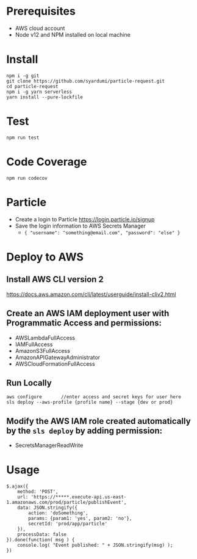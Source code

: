 # Prerequisites

- AWS cloud account
- Node v12 and NPM installed on local machine

# Install

```
npm i -g git
git clone https://github.com/syardumi/particle-request.git
cd particle-request
npm i -g yarn serverless
yarn install --pure-lockfile
```

# Test

```
npm run test
```

# Code Coverage

```
npm run codecov
```

# Particle

- Create a login to Particle https://login.particle.io/signup
- Save the login information to AWS Secrets Manager
  - `{ "username": "something@email.com", "password": "else" }`

# Deploy to AWS

## Install AWS CLI version 2
https://docs.aws.amazon.com/cli/latest/userguide/install-cliv2.html

## Create an AWS IAM deployment user with Programmatic Access and permissions:
- AWSLambdaFullAccess
- IAMFullAccess
- AmazonS3FullAccess
- AmazonAPIGatewayAdministrator
- AWSCloudFormationFullAccess

## Run Locally
```
aws configure       //enter access and secret keys for user here
sls deploy --aws-profile {profile name} --stage {dev or prod}
```

## Modify the AWS IAM role created automatically by the `sls deploy` by adding permission:
- SecretsManagerReadWrite

# Usage
```
$.ajax({
    method: 'POST',
    url: 'https://*****.execute-api.us-east-1.amazonaws.com/prod/particle/publishEvent',
    data: JSON.stringify({
        action: 'doSomething',
        params: {param1: 'yes', param2: 'no'},
        secretId: 'prod/app/particle'
    }),
    processData: false
}).done(function( msg ) {
    console.log( "Event published: " + JSON.stringify(msg) );
})
```